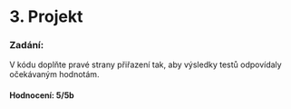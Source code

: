 # 3. Projekt

### Zadání:
V kódu doplňte pravé strany přiřazení tak, aby výsledky testů odpovídaly očekávaným hodnotám.  

#### Hodnocení: 5/5b

